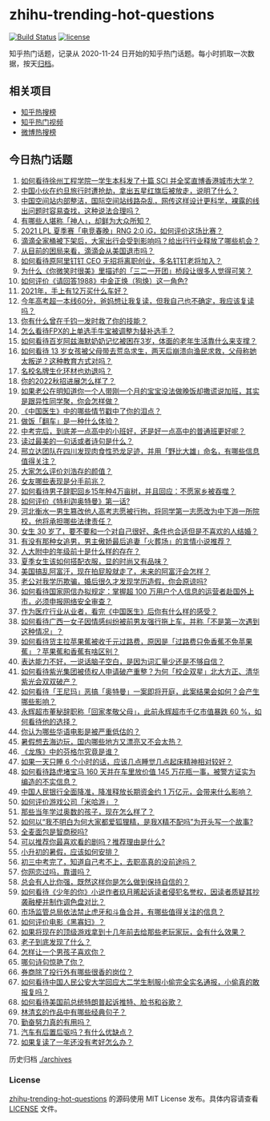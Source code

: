 # zhihu-trending-hot-questions

[![Build Status](https://github.com/justjavac/zhihu-trending-hot-questions/workflows/ci/badge.svg?branch=master)](https://github.com/justjavac/zhihu-trending-hot-questions/actions)
[![license](https://img.shields.io/github/license/justjavac/zhihu-trending-hot-questions)](https://github.com/justjavac/zhihu-trending-hot-questions/blob/master/LICENSE)

知乎热门话题，记录从 2020-11-24 日开始的知乎热门话题。每小时抓取一次数据，按天[归档](./archives)。

## 相关项目

- [知乎热搜榜](https://github.com/justjavac/zhihu-trending-top-search)
- [知乎热门视频](https://github.com/justjavac/zhihu-trending-hot-video)
- [微博热搜榜](https://github.com/justjavac/weibo-trending-hot-search)

## 今日热门话题

<!-- BEGIN -->
<!-- 最后更新时间 Sun Jul 11 2021 10:18:07 GMT+0800 (China Standard Time) -->

1. [如何看待徐州工程学院一学生本科发了十篇 SCI
   并全奖直博香港城市大学？](https://www.zhihu.com/question/470726101)
2. [中国小伙在约旦旅行时遭抢劫，拿出五星红旗后被放走，说明了什么？](https://www.zhihu.com/question/471187170)
3. [中国空间站内部整洁，国际空间站线路杂乱，网传这样设计更科学，裸露的线出问题时容易查找，这种说法合理吗？](https://www.zhihu.com/question/471342963)
4. [有哪些人堪称「神人」，却鲜为大众所知？](https://www.zhihu.com/question/39408533)
5. [2021 LPL 夏季赛「电竞春晚」RNG 2:0
   iG，如何评价这场比赛？](https://www.zhihu.com/question/471400409)
6. [滴滴全家桶被下架后，大家出行会受到影响吗？给出行行业释放了哪些机会？](https://www.zhihu.com/question/471243027)
7. [从目前的困局来看，滴滴会从美国退市吗？](https://www.zhihu.com/question/470069077)
8. [如何看待原阿里钉钉 CEO 无招将离职创业，多名钉钉老将加入？](https://www.zhihu.com/question/471179922)
9. [为什么《你微笑时很美》里描述的「三二一开团」桥段让很多人觉得可笑？](https://www.zhihu.com/question/469079924)
10. [如何评价《请回答1988》中金正焕（狗焕）这一角色?](https://www.zhihu.com/question/41217427)
11. [2021年，手上有12万买什么车好？](https://www.zhihu.com/question/453534204)
12. [今年高考超一本线60分，爸妈想让我复读，但我自己也不确定，我应该复读吗？](https://www.zhihu.com/question/470979430)
13. [你有什么曾在千钧一发时救了你的技能？](https://www.zhihu.com/question/60715942)
14. [怎么看待FPX的上单选手牛宝被调整为替补选手？](https://www.zhihu.com/question/471058719)
15. [如何看待百岁阿兹海默奶奶记忆被困在3岁，体面的老年生活靠什么来支撑？](https://www.zhihu.com/question/471164232)
16. [如何看待 13
    岁女孩被父母带去荒岛求生，两天后崩溃向渔民求救，父母称她太叛逆？这种教育方式对吗？](https://www.zhihu.com/question/471233105)
17. [名校名牌生化环材也劝退吗？](https://www.zhihu.com/question/401708377)
18. [你的2022秋招进展怎么样了？](https://www.zhihu.com/question/351714717)
19. [如果老公在明知道你一个人带刚一个月的宝宝没法做晚饭却撒谎说加班，其实是跟异性同学聚，你会怎样做？](https://www.zhihu.com/question/470868422)
20. [《中国医生》中的哪些情节戳中了你的泪点？](https://www.zhihu.com/question/469045633)
21. [做饭「翻车」是一种什么体验？](https://www.zhihu.com/question/470377393)
22. [中考完后，到底差一点高中的小班好，还是好一点高中的普通班更好呢？](https://www.zhihu.com/question/469575580)
23. [读过最美的一句话或者诗句是什么？](https://www.zhihu.com/question/455795683)
24. [邢立达团队在四川发现肉食性恐龙足迹，并用「野比大雄」命名，有哪些信息值得关注？](https://www.zhihu.com/question/470470078)
25. [大家怎么评价刘浩存的颜值？](https://www.zhihu.com/question/415082238)
26. [女友哪些表现是分手前兆？](https://www.zhihu.com/question/22048640)
27. [如何看待男子辞职回乡15年种4万亩树，并且回应：不愿家乡被吞噬？](https://www.zhihu.com/question/471104371)
28. [如何评价《特利迦奥特曼》第一话?](https://www.zhihu.com/question/471283489)
29. [河北衡水一男生篡改他人高考志愿被行拘，将同学第一志愿改为中下游一所院校，他将承担哪些法律责任？](https://www.zhihu.com/question/471217744)
30. [女生 30
    岁了，要不要和一个对自己很好、条件也合适但是不喜欢的人结婚？](https://www.zhihu.com/question/463821091)
31. [有没有那种女追男，男主傲娇最后追妻「火葬场」的言情小说推荐？](https://www.zhihu.com/question/319718396)
32. [人大附中的年级前十是什么样的存在？](https://www.zhihu.com/question/322801940)
33. [夏季女生该如何搭配衣服，显的时尚又有品味？](https://www.zhihu.com/question/23828047)
34. [美国搞乱阿富汗，现在拍屁股就走了，未来的阿富汗会怎样？](https://www.zhihu.com/question/470254637)
35. [老公对我学历欺骗，婚后很久才发现学历造假，你会原谅吗?](https://www.zhihu.com/question/347657075)
36. [如何看待国家网信办拟规定：掌握超 100
    万用户个人信息的运营者赴国外上市，必须申报网络安全审查？](https://www.zhihu.com/question/471329744)
37. [作为医疗行业从业者，看完《中国医生》后你有什么样的感受？](https://www.zhihu.com/question/470653790)
38. [如何看待广西一女子因情感纠纷被前男友强行拖上车，并称「不是第一次遇到这种情况」？](https://www.zhihu.com/question/471250926)
39. [如何看待货主拉苹果蕉被收千元过路费，原因是「过路费只免香蕉不免苹果蕉」？苹果蕉和香蕉有啥区别？](https://www.zhihu.com/question/471137088)
40. [表达能力不好，一说话脑子空白，是因为词汇量少还是不够自信？](https://www.zhihu.com/question/442551957)
41. [如何看待紫光集团被债权人申请破产重整？为何「校企双星」北大方正、清华紫光会双双破产？](https://www.zhihu.com/question/471196965)
42. [如何看待「王尼玛」恶搞「奥特曼」一案即将开庭，此案结果会如何？会产生哪些影响？](https://www.zhihu.com/question/471109088)
43. [永辉超市董秘辞职称「回家孝敬父母」，此前永辉超市千亿市值暴跌 60
    %，如何看待他的选择？](https://www.zhihu.com/question/470636516)
44. [你认为哪些华语电影是被严重低估的？](https://www.zhihu.com/question/20826845)
45. [暑假想去海边玩，国内哪些地方又漂亮又不会太热？](https://www.zhihu.com/question/464266147)
46. [《龙族》中的芬格尔究竟是谁？](https://www.zhihu.com/question/376618363)
47. [如果一天只睡 6 个小时的话，应该几点睡觉几点起床精神相对较好？](https://www.zhihu.com/question/311297911)
48. [如何看待路虎堵宝马 160 天并在车里放价值 145
    万花瓶一事，被警方证实为编造的不实信息？](https://www.zhihu.com/question/471180914)
49. [中国人民银行全面降准，降准释放长期资金约 1
    万亿元，会带来什么影响？](https://www.zhihu.com/question/471181275)
50. [如何评价游戏公司「米哈游」？](https://www.zhihu.com/question/340486479)
51. [那些当年学过奥数的孩子，现在怎么样了？](https://www.zhihu.com/question/370029426)
52. [如何以“我不明白为何大家都爱狐狸精，是我X精不配吗”为开头写一个故事?](https://www.zhihu.com/question/443816329)
53. [全麦面包是智商税吗?](https://www.zhihu.com/question/416804902)
54. [可以推荐你最喜欢看的剧吗？推荐理由是什么?](https://www.zhihu.com/question/464331236)
55. [小升初的暑假，应该如何安排？](https://www.zhihu.com/question/327830878)
56. [初三中考完了，知道自己考不上，去职高真的没前途吗？](https://www.zhihu.com/question/466996886)
57. [你网恋过吗，靠谱吗？](https://www.zhihu.com/question/421752142)
58. [总会有人比你强，既然这样你是怎么做到保持自信的？](https://www.zhihu.com/question/471063677)
59. [如何看待《少年的你》小说作者玖月晞起诉读者侵犯名誉权，因读者质疑其抄袭融梗并制作调色盘对比？](https://www.zhihu.com/question/471263769)
60. [市场监管总局依法禁止虎牙和斗鱼合并，有哪些值得关注的信息？](https://www.zhihu.com/question/471300814)
61. [如何评价电影《黑寡妇》？](https://www.zhihu.com/question/276793168)
62. [如果将现在的顶级游戏拿到十几年前去给那些老玩家玩，会有什么效果？](https://www.zhihu.com/question/35597444)
63. [老子到底发现了什么？](https://www.zhihu.com/question/313095458)
64. [怎样让一个男孩子喜欢你？](https://www.zhihu.com/question/22305818)
65. [哪句诗句惊艳了你？](https://www.zhihu.com/question/460710906)
66. [券商除了投行外有哪些很香的岗位？](https://www.zhihu.com/question/468335924)
67. [如何看待中国人民公安大学回应大二学生制服小偷完全实名通报，小偷真的敢报复吗？](https://www.zhihu.com/question/470651207)
68. [如何看待美国前总统特朗普起诉推特、脸书和谷歌？](https://www.zhihu.com/question/470829116)
69. [林清玄的作品中有哪些经典句子？](https://www.zhihu.com/question/382660986)
70. [勤奋努力真的有用吗？](https://www.zhihu.com/question/464060264)
71. [汽车有后置后驱吗？有什么优缺点？](https://www.zhihu.com/question/451373523)
72. [如果复读了一年还没有考好怎么办？](https://www.zhihu.com/question/467981639)

<!-- END -->

历史归档 [./archives](./archives)

### License

[zhihu-trending-hot-questions](https://github.com/justjavac/zhihu-trending-hot-questions)
的源码使用 MIT License 发布。具体内容请查看 [LICENSE](./LICENSE) 文件。
